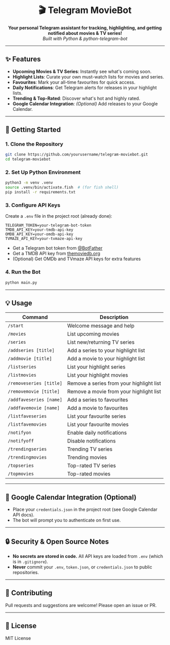 <!-- FILEPATH: /home/cameron/Desktop/moviebot/README.md -->

<h1 align="center">🎬 Telegram MovieBot</h1>
<p align="center">
  <b>Your personal Telegram assistant for tracking, highlighting, and getting notified about movies & TV series!</b><br>
  <i>Built with Python & python-telegram-bot</i>
</p>

---

## ✨ Features

- <b>Upcoming Movies & TV Series</b>: Instantly see what's coming soon.
- <b>Highlight Lists</b>: Curate your own must-watch lists for movies and series.
- <b>Favourites</b>: Mark your all-time favourites for quick access.
- <b>Daily Notifications</b>: Get Telegram alerts for releases in your highlight lists.
- <b>Trending & Top-Rated</b>: Discover what's hot and highly rated.
- <b>Google Calendar Integration</b>: <i>(Optional)</i> Add releases to your Google Calendar.

---

## 🚀 Getting Started

### 1. Clone the Repository
```sh
git clone https://github.com/yourusername/telegram-moviebot.git
cd telegram-moviebot
```

### 2. Set Up Python Environment
```sh
python3 -m venv .venv
source .venv/bin/activate.fish  # (for fish shell)
pip install -r requirements.txt
```

### 3. Configure API Keys
Create a `.env` file in the project root (already done):
```env
TELEGRAM_TOKEN=your-telegram-bot-token
TMDB_API_KEY=your-tmdb-api-key
OMDB_API_KEY=your-omdb-api-key
TVMAZE_API_KEY=your-tvmaze-api-key
```
- Get a Telegram bot token from [@BotFather](https://t.me/BotFather)
- Get a TMDB API key from [themoviedb.org](https://www.themoviedb.org/)
- (Optional) Get OMDb and TVmaze API keys for extra features

### 4. Run the Bot
```sh
python main.py
```

---

## 💡 Usage

| Command                | Description                                 |
|-----------------------|---------------------------------------------|
| `/start`              | Welcome message and help                    |
| `/movies`             | List upcoming movies                        |
| `/series`             | List new/returning TV series                |
| `/addseries [title]`  | Add a series to your highlight list         |
| `/addmovie [title]`   | Add a movie to your highlight list          |
| `/listseries`         | List your highlight series                  |
| `/listmovies`         | List your highlight movies                  |
| `/removeseries [title]`| Remove a series from your highlight list   |
| `/removemovie [title]`| Remove a movie from your highlight list     |
| `/addfaveseries [name]`| Add a series to favourites                 |
| `/addfavemovie [name]`| Add a movie to favourites                   |
| `/listfaveseries`     | List your favourite series                  |
| `/listfavemovies`     | List your favourite movies                  |
| `/notifyon`           | Enable daily notifications                  |
| `/notifyoff`          | Disable notifications                       |
| `/trendingseries`     | Trending TV series                          |
| `/trendingmovies`     | Trending movies                             |
| `/topseries`          | Top-rated TV series                         |
| `/topmovies`          | Top-rated movies                            |

---

## 📅 Google Calendar Integration (Optional)
- Place your `credentials.json` in the project root (see Google Calendar API docs).
- The bot will prompt you to authenticate on first use.

---

## 🔒 Security & Open Source Notes
- <b>No secrets are stored in code.</b> All API keys are loaded from `.env` (which is in `.gitignore`).
- <b>Never</b> commit your `.env`, `token.json`, or `credentials.json` to public repositories.

---

## 🤝 Contributing
Pull requests and suggestions are welcome! Please open an issue or PR.

---

## 🪪 License
MIT License
